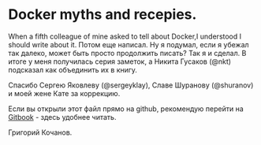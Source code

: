 # Docker myths and recepies.

When a fifth colleague of mine asked to tell about Docker‬,I understood I should write about it. Потом еще написал. Ну я подумал, если я убежал так далеко, может быть просто продолжить писать? Так я и сделал.
В итоге у меня получилась серия заметок, а Никита Гусаков (@nkt) подсказал как объединить их в книгу.

Cпасибо Сергею Яковлеву (@sergeyklay), Славе Шуранову (@shuranov) и моей жене Кате за коррекцию.

Если вы открыли этот файл прямо на github, рекомендую перейти на [Gitbook](https://www.gitbook.com/book/grikdotnet/docker-myths-and-receipts/details) - здесь удобнее читать.


Григорий Кочанов.